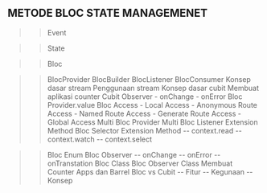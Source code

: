 ## METODE BLOC STATE MANAGEMENET
>> Event
 
>> State

>> Bloc

>> BlocProvider
>> BlocBuilder
>> BlocListener
>> BlocConsumer
>> Konsep dasar stream
>> Penggunaan stream
>> Konsep dasar cubit
>> Membuat aplikasi counter
>> Cubit Observer
    - onChange
    - onError
>> Bloc Provider.value
>> Bloc Access
    - Local Access
    - Anonymous Route Access
    - Named Route Access
    - Generate Route Access
    - Global Access
>> Multi Bloc Provider
>> Multi Bloc Listener
>> Extension Method 
>> Bloc Selector
>> Extension Method 
    -- context.read
    -- context.watch
    -- context.select

>> Bloc Enum
>> Bloc Observer
    -- onChange
    -- onError
    -- onTranstation
>> Bloc Class
>> Bloc Observer Class
>> Membuat Counter Apps dan Barrel
>> Bloc vs Cubit
    -- Fitur
    -- Kegunaan
    -- Konsep

